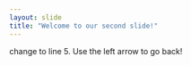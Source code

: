 ```yaml
---
layout: slide
title: "Welcome to our second slide!"
---
```

change to line 5.
Use the left arrow to go back!
